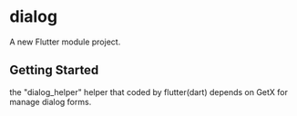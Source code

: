 # dialog

A new Flutter module project.

## Getting Started
the "dialog_helper" helper that coded by flutter(dart) depends on GetX for manage dialog forms.